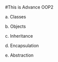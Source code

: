 #This is Advance OOP2

a. Classes      

b. Objects

c. Inheritance

d. Encapsulation

e. Abstraction


